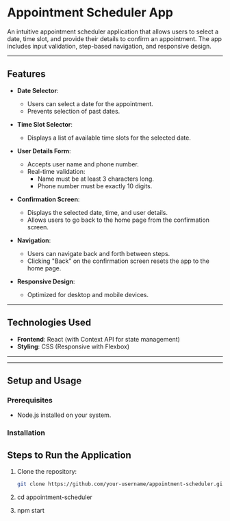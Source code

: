 # **Appointment Scheduler App**

An intuitive appointment scheduler application that allows users to select a date, time slot, and provide their details to confirm an appointment. The app includes input validation, step-based navigation, and responsive design.

---

## **Features**

- **Date Selector**:
  - Users can select a date for the appointment.
  - Prevents selection of past dates.
  
- **Time Slot Selector**:
  - Displays a list of available time slots for the selected date.
  
- **User Details Form**:
  - Accepts user name and phone number.
  - Real-time validation:
    - Name must be at least 3 characters long.
    - Phone number must be exactly 10 digits.

- **Confirmation Screen**:
  - Displays the selected date, time, and user details.
  - Allows users to go back to the home page from the confirmation screen.

- **Navigation**:
  - Users can navigate back and forth between steps.
  - Clicking "Back" on the confirmation screen resets the app to the home page.

- **Responsive Design**:
  - Optimized for desktop and mobile devices.

---

## **Technologies Used**

- **Frontend**: React (with Context API for state management)
- **Styling**: CSS (Responsive with Flexbox)

---



---

## **Setup and Usage**

### **Prerequisites**
- Node.js installed on your system.

### **Installation**

## **Steps to Run the Application**

1. Clone the repository:
   ```bash
   git clone https://github.com/your-username/appointment-scheduler.git


2. cd appointment-scheduler

3. npm start


